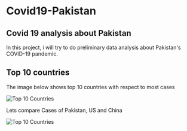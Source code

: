 # Covid19-Pakistan
## Covid 19 analysis about Pakistan
In this project, i will try to do preliminary data analysis about Pakistan's COVID-19 pandemic.
## Top 10 countries

The image below shows top 10 countries with respect to most cases

![Top 10 Countries](https://github.com/fahadalisarwar1/Covid19-Pakistan/blob/master/images/1_Covid-19_top_10_countries.png)

Lets compare Cases of Pakistan, US and China 

![Top 10 Countries](https://github.com/fahadalisarwar1/Covid19-Pakistan/blob/master/images/country_comparison_.png)
